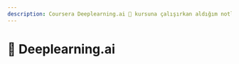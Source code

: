 ```yaml
---
description: Coursera Deeplearning.ai 🧠 kursuna çalışırkan aldığım notlar.
---
```


# 🤿 Deeplearning.ai


